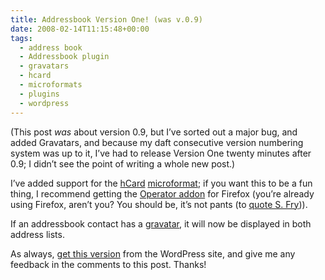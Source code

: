 ```yaml
---
title: Addressbook Version One! (was v.0.9)
date: 2008-02-14T11:15:48+00:00
tags:
  - address book
  - Addressbook plugin
  - gravatars
  - hcard
  - microformats
  - plugins
  - wordpress
---
```

(This post _was_ about version 0.9, but I’ve sorted out a major bug, and added Gravatars, and because my daft consecutive version numbering system was up to it, I’ve had to release Version One twenty minutes after 0.9; I didn’t see the point of writing a whole new post.)

I’ve added support for the [hCard](http://microformats.org/wiki/hcard) [microformat](http://microformats.org/about/); if you want this to be a fun thing, I recommend getting the [Operator addon](https://addons.mozilla.org/en-US/firefox/addon/4106) for Firefox (you’re already using Firefox, aren’t you? You should be, it’s not pants (to [quote S. Fry](http://stephenfry.com/blog/?p=29))).

If an addressbook contact has a [gravatar](http://site.gravatar.com/), it will now be displayed in both address lists.

As always, [get this version](http://wordpress.org/extend/plugins/addressbook/) from the WordPress site, and give me any feedback in the comments to this post. Thanks!
